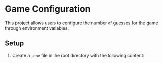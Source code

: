 # Game Configuration

This project allows users to configure the number of guesses for the game through environment variables.

## Setup

1. Create a `.env` file in the root directory with the following content: